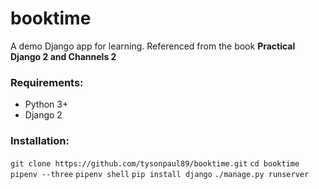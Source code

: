 # booktime

A demo Django app for learning. Referenced from the book **Practical Django 2 and Channels 2**

### Requirements:
- Python 3+
- Django 2

### Installation:
`git clone https://github.com/tysonpaul89/booktime.git`
`cd booktime`
`pipenv --three`
`pipenv shell`
`pip install django`
`./manage.py runserver`